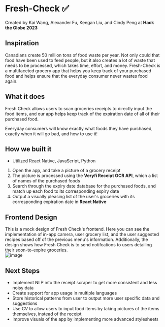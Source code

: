 # Fresh-Check ✅

Created by Kai Wang, Alexander Fu, Keegan Liu, and Cindy Peng at **Hack the Globe 2023**

## Inspiration

Canadians create 50 million tons of food waste per year. Not only could that food have been used to feed people, but it also creates a lot of waste that needs to be processed, which takes time, effort, and money. Fresh-Check is a multifaceted grocery app that helps you keep track of your purchased food and helps ensure that the everyday consumer never wastes food again.

## What it does

Fresh Check allows users to scan groceries receipts to directly input the food items, and our app helps keep track of the expiration date of all of their purchased food.

Everyday consumers will know exactly what foods they have purchased, exactly when it will go bad, and how to use it! ​

## How we built it

- Utilized React Native, JavaScript, Python

1. Open the app, and take a picture of a grocery receipt
2. The picture is processed using the **Veryfi Receipt OCR API**, which a list of names of the purchased foods
3. Search through the expiry date database for the purchased foods, and match up each food to its corresponding expiry date
4. Output a visually pleasing list of the user's groceries with its corresponding expiration date in **React Native**
   ​
   
## Frontend Design
This is a mock design of Fresh Check's frontend. Here you can see the implementation of in-app camera, user grocery list, and the user suggested recipes based off of the previous menu's information. Additionally, the design shows how Fresh Check is to send notifcations to users detailing their soon-to-expire groceries.   
![image](https://user-images.githubusercontent.com/91708448/227632937-d733a1db-f89b-48df-b1a3-badb925d7940.png)


## Next Steps

- Implement NLP into the receipt scraper to get more consistent and less noisy data
- Create support for app usage in multiple languages
- Store historical patterns from user to output more user specific data and suggestions
- Use CV to allow users to input food items by taking pictures of the items themselves, instead of the receipt
- Improve visuals of the app by implementing more advanced stylesheets
